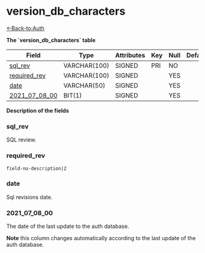 # version\_db\_characters

[<-Back-to:Auth](database-auth.md)

**The \`version\_db\_characters\` table**

| Field              | Type         | Attributes | Key | Null | Default | Extra | Comment |
| ------------------ | ------------ | ---------- | --- | ---- | ------- | ----- | ------- |
| [sql_rev][1]       | VARCHAR(100) | SIGNED     | PRI | NO   |         |       |         |
| [required_rev][2]  | VARCHAR(100) | SIGNED     |     | YES  |         |       |         |
| [date][3]          | VARCHAR(50)  | SIGNED     |     | YES  |         |       |         |
| [2021_07_08_00][4] | BIT(1)       | SIGNED     |     | YES  |         |       |         |

[1]: #sqlrev
[2]: #requiredrev
[3]: #date
[4]: #2021070800

**Description of the fields**

### sql\_rev

SQL review.

### required\_rev

`field-no-description|2`

### date 

Sql revisions date.

### 2021\_07\_08\_00

The date of the last update to the auth database.

**Note** this column changes automatically according to the last update of the auth database.